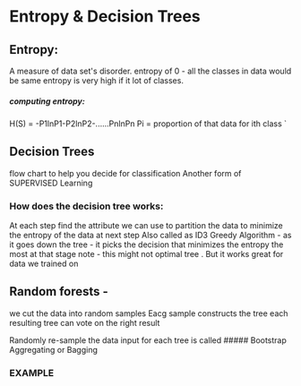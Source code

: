 # Entropy & Decision Trees

## Entropy: 
A measure of data set's disorder.
entropy of 0 - all the classes in data would be same
entropy is very high if it lot of classes.
##### computing entropy:
H(S) = -P1lnP1-P2lnP2-......PnlnPn
Pi = proportion of that data for ith class `


## Decision Trees
flow chart to help you decide for classification
Another form of SUPERVISED Learning

### How does the decision tree works:
At each step find the attribute we can use to partition the data to minimize the entropy of the data at next step
Also called as ID3
Greedy Algorithm - as it goes down the tree - it picks the decision that minimizes the entropy the most at that stage
note - this might not optimal tree . But it works great for data we trained on

## Random forests -
  we cut the data into random samples
  Eacg sample constructs the tree
  each resulting tree can vote on the right result
  
  Randomly re-sample the data input for each tree is called ##### Bootstrap Aggregating or Bagging
  
### EXAMPLE



